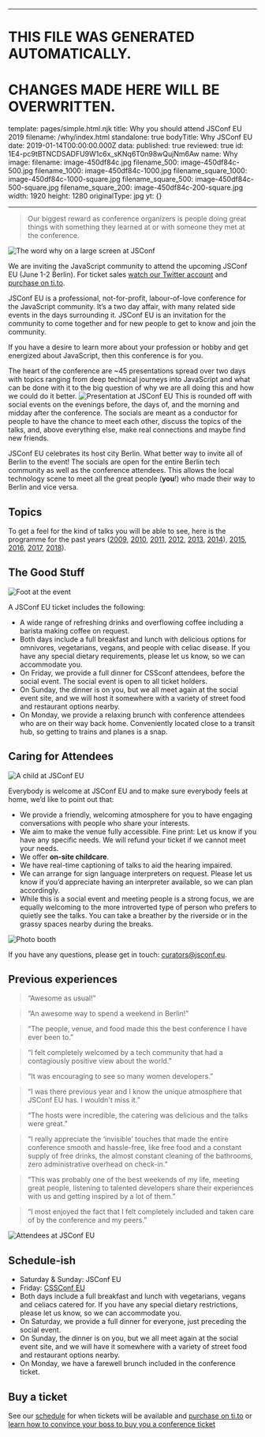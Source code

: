 ----

# THIS FILE WAS GENERATED AUTOMATICALLY.
# CHANGES MADE HERE WILL BE OVERWRITTEN.

template: pages/simple.html.njk
title: Why you should attend JSConf EU 2019
filename: /why/index.html
standalone: true
bodyTitle: Why JSConf EU
date: 2019-01-14T00:00:00.000Z
data:
  published: true
  reviewed: true
  id: 1E4-pc9tBTNCDSADFU9W1c6x_sKNq6T0n98wQujNm6Aw
  name: Why
  image:
    filename: image-450df84c.jpg
    filename_500: image-450df84c-500.jpg
    filename_1000: image-450df84c-1000.jpg
    filename_square_1000: image-450df84c-1000-square.jpg
    filename_square_500: image-450df84c-500-square.jpg
    filename_square_200: image-450df84c-200-square.jpg
    width: 1920
    height: 1280
    originalType: jpg
yt: {}

----


> Our biggest reward as conference organizers is people doing great things with
something they learned at or with someone they met at the conference.

![The word why on a large screen at
JSConf](contents:images/cms/image-450df84c-1000.jpg)We are inviting the
JavaScript community to attend the upcoming JSConf EU (June 1-2 Berlin). For
ticket sales [watch our Twitter account](https://twitter.com/jsconfeu) and
[purchase on ti.to](https://ti.to/jsconfeu/jsconf-eu-x-2019/).JSConf EU is a
professional, not-for-profit, labour-of-love conference for the JavaScript
community. It’s a two day affair, with many related side events in the days
surrounding it. JSConf EU is an invitation for the community to come together
and for new people to get to know and join the community.If you have a desire
to learn more about your profession or hobby and get energized about
JavaScript, then this conference is for you.The heart of the conference are
~45 presentations spread over two days with topics ranging from deep technical
journeys into JavaScript and what can be done with it to the big question of
why we are all doing this and how we could do it better.
![Presentation at JSConf EU](contents:images/cms/image-968825ae-1000.jpg)
This is rounded off with social events on the evenings before, the days of, and
the morning and midday after the conference. The socials are meant as a
conductor for people to have the chance to meet each other, discuss the topics
of the talks, and, above everything else, make real connections and maybe find
new friends.JSConf EU celebrates its host city Berlin. What better way to
invite all of Berlin to the event! The socials are open for the entire Berlin
tech community as well as the conference attendees. This allows the local
technology scene to meet all the great people (**you**!) who made their way to
Berlin and vice versa.## TopicsTo get a feel for the kind of talks you will
be able to see, here is the programme for the past years
([2009](http://jsconf.eu/2009/speakers.html),
[2010](http://jsconf.eu/2010/speakers.html),
[2011](http://jsconf.eu/2011/speakers.html),
[2012](http://2012.jsconf.eu/speakers.html),
[2013](http://2013.jsconf.eu/speakers/),
[2014](http://2014.jsconf.eu/speakers/)),
[2015](http://2015.jsconf.eu/speakers/),
[2016](http://2016.jsconf.eu/speakers/),
[2017](http://2017.jsconf.eu/speakers/),
[2018](https://2018.jsconf.eu//speakers/)).## The Good Stuff

![Foot at the event](contents:images/cms/image-28bd8dda-1000.jpg)A JSConf EU
ticket includes the following:- A wide range of refreshing drinks and
overflowing coffee including a barista making coffee on request.- Both days
include a full breakfast and lunch with delicious options for omnivores,
vegetarians, vegans, and people with celiac disease. If you have any special
dietary requirements, please let us know, so we can accommodate you.- On
Friday, we provide a full dinner for CSSconf attendees, before the social
event. The social event is open to all ticket holders.- On Sunday, the dinner
is on you, but we all meet again at the social event site, and we will host it
somewhere with a variety of street food and restaurant options nearby.- On
Monday, we provide a relaxing brunch with conference attendees who are on their
way back home. Conveniently located close to a transit hub, so getting to
trains and planes is a snap.


## Caring for Attendees

![A child at JSConf EU](contents:images/cms/image-62cf9bc9-1000.jpg)

Everybody is welcome at JSConf EU and to make sure everybody feels at home,
we’d like to point out that:- We provide a friendly, welcoming atmosphere for
you to have engaging conversations with people who share your interests.- We
aim to make the venue fully accessible. Fine print: Let us know if you have any
specific needs. We will refund your ticket if we cannot meet your needs.- We
offer **on-site childcare**.- We  have real-time captioning of talks to aid
the hearing impaired.- We can arrange for sign language interpreters on
request. Please let us know if you’d appreciate having an interpreter
available, so we can plan accordingly.- While this is a social event and
meeting people is a strong focus, we are equally welcoming to the more
introverted type of person who prefers to quietly see the talks. You can take a
breather by the riverside or in the grassy spaces nearby during the breaks.

![Photo booth](contents:images/cms/image-f4358e18-1000.jpg)If you have any
questions, please get in touch:
[curators@jsconf.eu](mailto:&#x63;&#x75;&#x72;&#x61;&#x74;&#x6F;&#x72;&#x73;&#x40;&#x6A;&#x73;&#x63;&#x6F;&#x6E;&#x66;&#x2E;&#x65;&#x75;).
## Previous experiences> “Awesome as usual!”> “An awesome way to spend a
weekend in Berlin!”> “The people, venue, and food made this the best
conference I have ever been to.”> “I felt completely welcomed by a tech
community that had a contagiously positive view about the world.”> “It was
encouraging to see so many women developers.”> “I was there previous year and
I know the unique atmosphere that JSConf EU has. I wouldn't miss it.”> “The
hosts were incredible, the catering was delicious and the talks were great.”

> “I really appreciate the ‘invisible’ touches that made the entire conference
smooth and hassle-free, like free food and a constant supply of free drinks,
the almost constant cleaning of the bathrooms, zero administrative overhead on
check-in.”> “This was probably one of the best weekends of my life, meeting
great people, listening to talented developers share their experiences with us
and getting inspired by a lot of them.”> “I most enjoyed the fact that I felt
completely included and taken care of by the conference and my peers.”

![Attendees at JSConf EU](contents:images/cms/image-9f787bc5-1000.jpg)
## Schedule-ish- Saturday & Sunday: JSConf EU- Friday: [CSSConf
EU](http://2019.cssconf.eu)- Both days include a full breakfast and lunch with
vegetarians, vegans and celiacs catered for. If you have any special dietary
restrictions, please let us know, so we can accommodate you.- On Saturday, we
provide a full dinner for everyone, just preceding the social event.- On
Sunday, the dinner is on you, but we all meet again at the social event site,
and we will have it somewhere with a variety of street food and restaurant
options nearby.- On Monday, we have a farewell brunch included in the
conference ticket.## Buy a ticketSee our
[schedule](/news/ticket-sale-schedule/) for when tickets will be available and
[purchase on ti.to](https://ti.to/jsconfeu/jsconf-eu-x-2019/) or [learn how to
convince your boss to buy you a conference
ticket](/news/how-to-convince-your-boss-to-buy-you-a-conference-ticket-to-jsconf-eu/)

